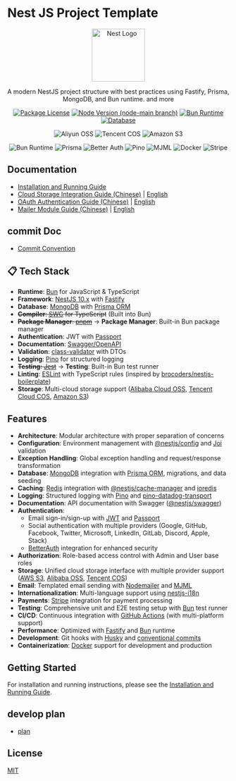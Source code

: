 # Nest JS Project Template

<p align="center">
  <a href="https://nestjs.com/" target="blank"><img src="https://nestjs.com/img/logo-small.svg" width="120" alt="Nest Logo" /></a>
</p>

<p align="center">A modern NestJS project structure with best practices using Fastify, Prisma, MongoDB, and Bun runtime. and more</p>

<p align="center">
  <a href="https://github.com/nestjs/nest" target="_blank"><img src="https://img.shields.io/github/license/nestjs/nest.svg" alt="Package License" /></a>
  <a href="https://github.com/lifefloating/nestjs-project-template/tree/node-main" target="_blank"><img src="https://img.shields.io/badge/node-%3E%3D%2020.0.0%20(node--main%20branch)-green.svg" alt="Node Version (node-main branch)" /></a>
  <a href="https://bun.sh/" target="_blank"><img src="https://img.shields.io/badge/bun-%3E%3D%201.0.0-FFC0CB?style=flat&logo=bun&logoColor=white" alt="Bun Runtime" /></a>
  <a href="https://www.mongodb.com/" target="_blank"><img src="https://img.shields.io/badge/database-MongoDB-green.svg" alt="Database" /></a>
</p>

<p align="center">
  <img src="https://img.shields.io/badge/Aliyun-OSS-FF6A00?style=flat-square&logo=alibabacloud&logoColor=white" alt="Aliyun OSS" />
  <img src="https://img.shields.io/badge/Tencent-COS-3399FF?style=flat-square&logo=tencentqq&logoColor=white" alt="Tencent COS" />
  <img src="https://img.shields.io/badge/Amazon-S3-FF9900?style=flat-square&logo=amazons3&logoColor=white" alt="Amazon S3" />
</p>

<p align="center">
  <img src="https://img.shields.io/badge/Bun-Runtime-FFC0CB?style=flat-square&logo=bun&logoColor=white" alt="Bun Runtime" />
  <img src="https://img.shields.io/badge/Prisma-3982CE?style=flat-square&logo=prisma&logoColor=white" alt="Prisma" />
  <img src="https://img.shields.io/badge/Better--Auth-6366F1?style=flat-square&logo=data:image/svg+xml;base64,PHN2ZyB4bWxucz0iaHR0cDovL3d3dy53My5vcmcvMjAwMC9zdmciIHdpZHRoPSIyNCIgaGVpZ2h0PSIyNCIgdmlld0JveD0iMCAwIDI0IDI0IiBmaWxsPSJub25lIiBzdHJva2U9IiNmZmZmZmYiIHN0cm9rZS13aWR0aD0iMiIgc3Ryb2tlLWxpbmVjYXA9InJvdW5kIiBzdHJva2UtbGluZWpvaW49InJvdW5kIj48cmVjdCB4PSIzIiB5PSIxMSIgd2lkdGg9IjE4IiBoZWlnaHQ9IjExIiByeD0iMiIgcnk9IjIiPjwvcmVjdD48cGF0aCBkPSJNNyA5VjdhNiA2IDAgMCAxIDEyIDBWOSI+PC9wYXRoPjwvc3ZnPg==&logoColor=white" alt="Better Auth" />
  <img src="https://img.shields.io/badge/Pino-Logger-11C877?style=flat-square&logo=pino&logoColor=white" alt="Pino" />
  <img src="https://img.shields.io/badge/MJML-Email-EB5757?style=flat-square&logo=mail.ru&logoColor=white" alt="MJML" />
  <img src="https://img.shields.io/badge/Docker-Containers-2496ED?style=flat-square&logo=docker&logoColor=white" alt="Docker" />
  <img src="https://img.shields.io/badge/Stripe-Payments-008CDD?style=flat-square&logo=stripe&logoColor=white" alt="Stripe" />
</p>

## Documentation

- [Installation and Running Guide](./docs/install&run.md)
- [Cloud Storage Integration Guide (Chinese)](./docs/storage-guide.md) | [English](./docs/storage-guide-en.md)
- [OAuth Authentication Guide (Chinese)](./docs/oauth-guide.md) | [English](./docs/oauth-guide-en.md)
- [Mailer Module Guide (Chinese)](./docs/mailer.md) |  [English](./docs/mailer-en.md)

## commit Doc

- [Commit Convention](./COMMIT_CONVENTION.md)

## 📋 Tech Stack

- **Runtime**: [Bun](https://bun.sh/) for JavaScript & TypeScript
- **Framework**: [NestJS 10.x](https://nestjs.com/) with [Fastify](https://www.fastify.io/)
- **Database**: [MongoDB](https://www.mongodb.com/) with [Prisma ORM](https://www.prisma.io/)
- ~~**Compiler**: [SWC](https://swc.rs/) for TypeScript~~ (Built into Bun)
- ~~**Package Manager**: [pnpm](https://pnpm.io/)~~ → **Package Manager**: Built-in Bun package manager
- **Authentication**: JWT with [Passport](https://www.passportjs.org/)
- **Documentation**: [Swagger/OpenAPI](https://swagger.io/)
- **Validation**: [class-validator](https://github.com/typestack/class-validator) with DTOs
- **Logging**: [Pino](https://getpino.io/) for structured logging
- ~~**Testing**: [Jest](https://jestjs.io/)~~ → **Testing**: Built-in Bun test runner
- **Linting**: [ESLint](https://eslint.org/) with TypeScript rules (inspired by [brocoders/nestjs-boilerplate](https://github.com/brocoders/nestjs-boilerplate))
- **Storage**: Multi-cloud storage support ([Alibaba Cloud OSS](https://www.alibabacloud.com/product/object-storage-service), [Tencent Cloud COS](https://www.tencentcloud.com/products/cos), [Amazon S3](https://aws.amazon.com/s3/))

## Features

- **Architecture**: Modular architecture with proper separation of concerns
- **Configuration**: Environment management with [@nestjs/config](https://docs.nestjs.com/techniques/configuration) and [Joi](https://joi.dev/) validation
- **Exception Handling**: Global exception handling and request/response transformation
- **Database**: [MongoDB](https://www.mongodb.com/) integration with [Prisma ORM](https://www.prisma.io/), migrations, and data seeding
- **Caching**: [Redis](https://redis.io/) integration with [@nestjs/cache-manager](https://docs.nestjs.com/techniques/caching) and [ioredis](https://github.com/redis/ioredis)
- **Logging**: Structured logging with [Pino](https://getpino.io/) and [pino-datadog-transport](https://github.com/wdalmut/pino-datadog)
- **Documentation**: API documentation with Swagger ([@nestjs/swagger](https://docs.nestjs.com/openapi/introduction))
- **Authentication**: 
  - Email sign-in/sign-up with [JWT](https://jwt.io/) and [Passport](https://www.passportjs.org/)
  - Social authentication with multiple providers (Google, GitHub, Facebook, Twitter, Microsoft, LinkedIn, GitLab, Discord, Apple, Stack)
  - [BetterAuth](https://github.com/betterstack-community/better-auth) integration for enhanced security
- **Authorization**: Role-based access control with Admin and User base roles
- **Storage**: Unified cloud storage interface with multiple provider support ([AWS S3](https://aws.amazon.com/s3/), [Alibaba OSS](https://www.alibabacloud.com/product/object-storage-service), [Tencent COS](https://www.tencentcloud.com/products/cos))
- **Email**: Templated email sending with [Nodemailer](https://nodemailer.com/) and [MJML](https://mjml.io/)
- **Internationalization**: Multi-language support using [nestjs-i18n](https://nestjs-i18n.com/)
- **Payments**: [Stripe](https://stripe.com/) integration for payment processing
- **Testing**: Comprehensive unit and E2E testing setup with [Bun](https://bun.sh/docs/cli/test) test runner
- **CI/CD**: Continuous integration with [GitHub Actions](https://github.com/features/actions) (with multi-platform support)
- **Performance**: Optimized with [Fastify](https://www.fastify.io/) and [Bun](https://bun.sh/) runtime
- **Development**: Git hooks with [Husky](https://typicode.github.io/husky/) and [conventional commits](./COMMIT_CONVENTION.md)
- **Containerization**: [Docker](https://www.docker.com/) support for development and production

## Getting Started

For installation and running instructions, please see the [Installation and Running Guide](./docs/install&run.md).

## develop plan

- [plan](https://github.com/lifefloating/nestjs-project-template/discussions/11)

## License

[MIT](LICENSE)

